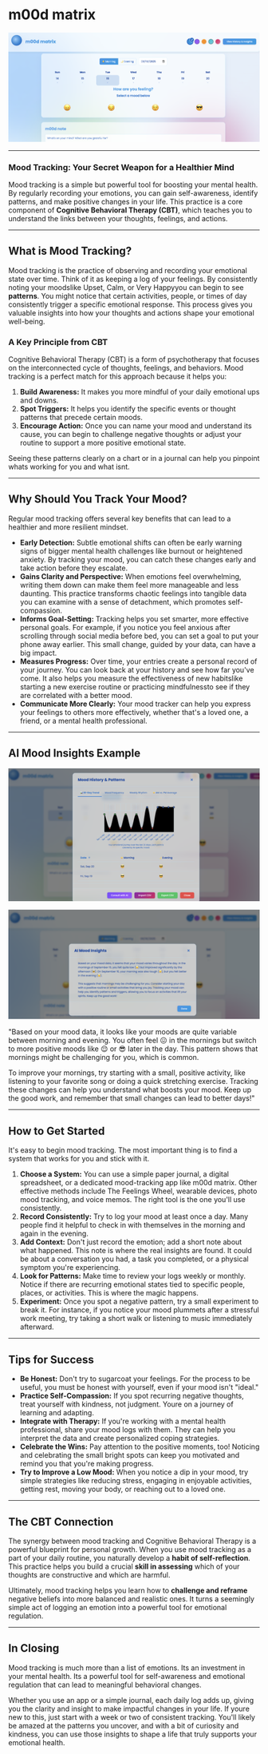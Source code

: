 # m00d matrix

![](m00d.png)

-----

### Mood Tracking: Your Secret Weapon for a Healthier Mind

Mood tracking is a simple but powerful tool for boosting your mental health. By regularly recording your emotions, you can gain self-awareness, identify patterns, and make positive changes in your life. This practice is a core component of **Cognitive Behavioral Therapy (CBT)**, which teaches you to understand the links between your thoughts, feelings, and actions.

-----

## What is Mood Tracking?

Mood tracking is the practice of observing and recording your emotional state over time. Think of it as keeping a log of your feelings. By consistently noting your moodslike Upset, Calm, or Very Happyyou can begin to see **patterns**. You might notice that certain activities, people, or times of day consistently trigger a specific emotional response. This process gives you valuable insights into how your thoughts and actions shape your emotional well-being.

### A Key Principle from CBT

Cognitive Behavioral Therapy (CBT) is a form of psychotherapy that focuses on the interconnected cycle of thoughts, feelings, and behaviors. Mood tracking is a perfect match for this approach because it helps you:

1.  **Build Awareness:** It makes you more mindful of your daily emotional ups and downs.
2.  **Spot Triggers:** It helps you identify the specific events or thought patterns that precede certain moods.
3.  **Encourage Action:** Once you can name your mood and understand its cause, you can begin to challenge negative thoughts or adjust your routine to support a more positive emotional state.

Seeing these patterns clearly on a chart or in a journal can help you pinpoint whats working for you and what isnt.

-----

## Why Should You Track Your Mood?

Regular mood tracking offers several key benefits that can lead to a healthier and more resilient mindset.

  * **Early Detection:** Subtle emotional shifts can often be early warning signs of bigger mental health challenges like burnout or heightened anxiety. By tracking your mood, you can catch these changes early and take action before they escalate.
  * **Gains Clarity and Perspective:** When emotions feel overwhelming, writing them down can make them feel more manageable and less daunting. This practice transforms chaotic feelings into tangible data you can examine with a sense of detachment, which promotes self-compassion.
  * **Informs Goal-Setting:** Tracking helps you set smarter, more effective personal goals. For example, if you notice you feel anxious after scrolling through social media before bed, you can set a goal to put your phone away earlier. This small change, guided by your data, can have a big impact.
  * **Measures Progress:** Over time, your entries create a personal record of your journey. You can look back at your history and see how far you've come. It also helps you measure the effectiveness of new habitslike starting a new exercise routine or practicing mindfulnessto see if they are correlated with a better mood.
  * **Communicate More Clearly:** Your mood tracker can help you express your feelings to others more effectively, whether that's a loved one, a friend, or a mental health professional.

-----

## AI Mood Insights Example

![](m00demo.png)

![](demo.png)

"Based on your mood data, it looks like your moods are quite variable between morning and evening. You often feel 😖 in the mornings but switch to more positive moods like 😌 or 😎 later in the day. This pattern shows that mornings might be challenging for you, which is common.

To improve your mornings, try starting with a small, positive activity, like listening to your favorite song or doing a quick stretching exercise. Tracking these changes can help you understand what boosts your mood. Keep up the good work, and remember that small changes can lead to better days!"

-----

## How to Get Started

It's easy to begin mood tracking. The most important thing is to find a system that works for you and stick with it.

1.  **Choose a System:** You can use a simple paper journal, a digital spreadsheet, or a dedicated mood-tracking app like m00d matrix. Other effective methods include The Feelings Wheel, wearable devices, photo mood tracking, and voice memos. The right tool is the one you'll use consistently.
2.  **Record Consistently:** Try to log your mood at least once a day. Many people find it helpful to check in with themselves in the morning and again in the evening.
3.  **Add Context:** Don't just record the emotion; add a short note about what happened. This note is where the real insights are found. It could be about a conversation you had, a task you completed, or a physical symptom you're experiencing.
4.  **Look for Patterns:** Make time to review your logs weekly or monthly. Notice if there are recurring emotional states tied to specific people, places, or activities. This is where the magic happens.
5.  **Experiment:** Once you spot a negative pattern, try a small experiment to break it. For instance, if you notice your mood plummets after a stressful work meeting, try taking a short walk or listening to music immediately afterward.

-----

## Tips for Success

  * **Be Honest:** Don't try to sugarcoat your feelings. For the process to be useful, you must be honest with yourself, even if your mood isn't "ideal."
  * **Practice Self-Compassion:** If you spot recurring negative thoughts, treat yourself with kindness, not judgment. Youre on a journey of learning and adapting.
  * **Integrate with Therapy:** If you're working with a mental health professional, share your mood logs with them. They can help you interpret the data and create personalized coping strategies.
  * **Celebrate the Wins:** Pay attention to the positive moments, too\! Noticing and celebrating the small bright spots can keep you motivated and remind you that you're making progress.
  * **Try to Improve a Low Mood:** When you notice a dip in your mood, try simple strategies like reducing stress, engaging in enjoyable activities, getting rest, moving your body, or reaching out to a loved one.

-----

## The CBT Connection

The synergy between mood tracking and Cognitive Behavioral Therapy is a powerful blueprint for personal growth. When you use mood tracking as a part of your daily routine, you naturally develop a **habit of self-reflection**. This practice helps you build a crucial **skill in assessing** which of your thoughts are constructive and which are harmful.

Ultimately, mood tracking helps you learn how to **challenge and reframe** negative beliefs into more balanced and realistic ones. It turns a seemingly simple act of logging an emotion into a powerful tool for emotional regulation.

-----

## In Closing

Mood tracking is much more than a list of emotions. Its an investment in your mental health. Its a powerful tool for self-awareness and emotional regulation that can lead to meaningful behavioral changes.

Whether you use an app or a simple journal, each daily log adds up, giving you the clarity and insight to make impactful changes in your life. If youre new to this, just start with a week or two of consistent tracking. You'll likely be amazed at the patterns you uncover, and with a bit of curiosity and kindness, you can use those insights to shape a life that truly supports your emotional health.